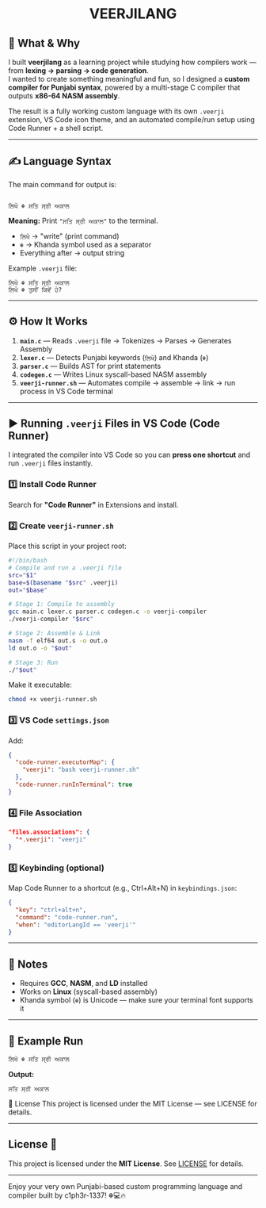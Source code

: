 # <p align="center">VEERJILANG</p>

## 📖 What & Why
I built **veerjilang** as a learning project while studying how compilers work — from **lexing → parsing → code generation**.  
I wanted to create something meaningful and fun, so I designed a **custom compiler for Punjabi syntax**, powered by a multi-stage C compiler that outputs **x86-64 NASM assembly**.  

The result is a fully working custom language with its own `.veerji` extension, VS Code icon theme, and an automated compile/run setup using Code Runner + a shell script.

---

## ✍ Language Syntax
The main command for output is:

```

ਲਿਖੋ ☬ ਸਤਿ ਸ੍ਰੀ ਅਕਾਲ

````

**Meaning:** Print `"ਸਤਿ ਸ੍ਰੀ ਅਕਾਲ"` to the terminal.  
- `ਲਿਖੋ` → "write" (print command)  
- `☬` → Khanda symbol used as a separator  
- Everything after → output string  

Example `.veerji` file:
```veerji
ਲਿਖੋ ☬ ਸਤਿ ਸ੍ਰੀ ਅਕਾਲ
ਲਿਖੋ ☬ ਤੁਸੀਂ ਕਿਵੇਂ ਹੋ?
````

---

## ⚙ How It Works

1. **`main.c`** — Reads `.veerji` file → Tokenizes → Parses → Generates Assembly
2. **`lexer.c`** — Detects Punjabi keywords (`ਲਿਖੋ`) and Khanda (`☬`)
3. **`parser.c`** — Builds AST for print statements
4. **`codegen.c`** — Writes Linux syscall-based NASM assembly
5. **`veerji-runner.sh`** — Automates compile → assemble → link → run process in VS Code terminal

---

## ▶ Running `.veerji` Files in VS Code (Code Runner)

I integrated the compiler into VS Code so you can **press one shortcut** and run `.veerji` files instantly.

### 1️⃣ Install Code Runner

Search for **"Code Runner"** in Extensions and install.

### 2️⃣ Create `veerji-runner.sh`

Place this script in your project root:

```bash
#!/bin/bash
# Compile and run a .veerji file
src="$1"
base=$(basename "$src" .veerji)
out="$base"

# Stage 1: Compile to assembly
gcc main.c lexer.c parser.c codegen.c -o veerji-compiler
./veerji-compiler "$src"

# Stage 2: Assemble & Link
nasm -f elf64 out.s -o out.o
ld out.o -o "$out"

# Stage 3: Run
./"$out"
```

Make it executable:

```bash
chmod +x veerji-runner.sh
```

### 3️⃣ VS Code `settings.json`

Add:

```json
{
  "code-runner.executorMap": {
    "veerji": "bash veerji-runner.sh"
  },
  "code-runner.runInTerminal": true
}
```

### 4️⃣ File Association

```json
"files.associations": {
  "*.veerji": "veerji"
}
```

### 5️⃣ Keybinding (optional)

Map Code Runner to a shortcut (e.g., Ctrl+Alt+N) in `keybindings.json`:

```json
{
  "key": "ctrl+alt+n",
  "command": "code-runner.run",
  "when": "editorLangId == 'veerji'"
}
```

---

## 📌 Notes

* Requires **GCC**, **NASM**, and **LD** installed
* Works on **Linux** (syscall-based assembly)
* Khanda symbol (`☬`) is Unicode — make sure your terminal font supports it

---

## 🏁 Example Run

```bash
ਲਿਖੋ ☬ ਸਤਿ ਸ੍ਰੀ ਅਕਾਲ
```

**Output:**

```
ਸਤਿ ਸ੍ਰੀ ਅਕਾਲ
```

📜 License
This project is licensed under the MIT License — see LICENSE for details.

---

## License 📝
This project is licensed under the **MIT License**. See [LICENSE](LICENSE) for details.

---

Enjoy your very own Punjabi-based custom programming language and compiler built by c1ph3r-1337! ☬💻🔥
